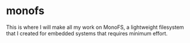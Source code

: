 # monofs
This is where I will make all my work on MonoFS, a lightweight filesystem that I created for embedded systems that requires minimum effort.
